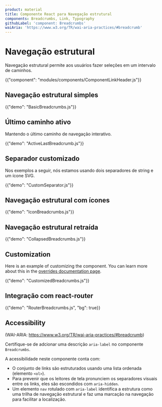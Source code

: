 ```yaml
---
product: material
title: Componente React para Navegação estrutural
components: Breadcrumbs, Link, Typography
githubLabel: 'component: Breadcrumbs'
waiAria: 'https://www.w3.org/TR/wai-aria-practices/#breadcrumb'
---
```


# Navegação estrutural

<p class="description">Navegação estrutural permite aos usuários fazer seleções em um intervalo de caminhos.</p>

{{"component": "modules/components/ComponentLinkHeader.js"}}

## Navegação estrutural simples

{{"demo": "BasicBreadcrumbs.js"}}

## Último caminho ativo

Mantendo o último caminho de navegação interativo.

{{"demo": "ActiveLastBreadcrumb.js"}}

## Separador customizado

Nos exemplos a seguir, nós estamos usando dois separadores de string e um ícone SVG.

{{"demo": "CustomSeparator.js"}}

## Navegação estrutural com ícones

{{"demo": "IconBreadcrumbs.js"}}

## Navegação estrutural retraída

{{"demo": "CollapsedBreadcrumbs.js"}}

## Customization

Here is an example of customizing the component. You can learn more about this in the [overrides documentation page](/material/customization/how-to-customize/).

{{"demo": "CustomizedBreadcrumbs.js"}}

## Integração com react-router

{{"demo": "RouterBreadcrumbs.js", "bg": true}}

## Accessibility

(WAI-ARIA: https://www.w3.org/TR/wai-aria-practices/#breadcrumb)

Certifique-se de adcionar uma descrição `aria-label` no componente `Breadcrumbs`.

A acessibilidade neste componente conta com:

- O conjunto de links são estruturados usando uma lista ordenada (elemento `<ol>`).
- Para prevenir que os leitores de tela pronunciem os separadores visuais entre os links, eles são escondidos com `aria-hidden`.
- Um elemento `nav` rotulado com `aria-label` identifica a estrutura como uma trilha de navegação estrutural e faz uma marcação na navegação para facilitar a localização.
